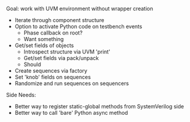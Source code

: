 
Goal: work with UVM environment without wrapper creation
- Iterate through component structure
- Option to activate Python code on testbench events
  - Phase callback on root?
  - Want something 
- Get/set fields of objects 
  - Introspect structure via UVM 'print'
  - Get/set fields via pack/unpack
  - Should 
- Create sequences via factory
- Set 'knob' fields on sequences
- Randomize and run sequences on sequencers

Side Needs:
- Better way to register static-global methods from SystemVerilog side
- Better way to call 'bare' Python async method



